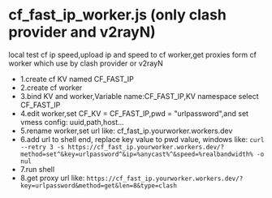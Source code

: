 # cf_fast_ip_worker.js  (only clash provider and v2rayN)
local test cf ip speed,upload ip and speed to cf worker,get proxies form cf worker which use by clash provider or v2rayN
* 1.create cf KV named CF_FAST_IP
* 2.create cf worker 
* 3.bind KV and worker,Variable name:CF_FAST_IP,KV namespace select CF_FAST_IP
* 4.edit worker,set CF_KV = CF_FAST_IP,pwd = "urlpassword",and set vmess config: uuid,path,host...
* 5.rename worker,set url like: cf_fast_ip.yourworker.workers.dev
* 6.add url to shell end, replace key value to pwd value, windows like: ```curl --retry 3 -s https://cf_fast_ip.yourworker.workers.dev/?method=set^&key=urlpassword^&ip=%anycast%^&speed=%realbandwidth% -o nul ```
* 7.run shell
* 8.get proxy url like: ```https://cf_fast_ip.yourworker.workers.dev/?key=urlpassword&method=get&len=8&type=clash ```
